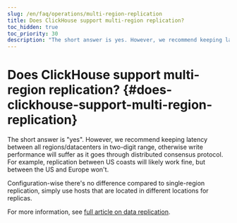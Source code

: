 ```yaml
---
slug: /en/faq/operations/multi-region-replication
title: Does ClickHouse support multi-region replication?
toc_hidden: true
toc_priority: 30
description: "The short answer is yes. However, we recommend keeping latency between all regions/datacenters in two-digit range, otherwise write performance will suffer as it goes through distributed consensus protocol."
---
```


# Does ClickHouse support multi-region replication? {#does-clickhouse-support-multi-region-replication}

The short answer is "yes". However, we recommend keeping latency between all regions/datacenters in two-digit range, otherwise write performance will suffer as it goes through distributed consensus protocol. For example, replication between US coasts will likely work fine, but between the US and Europe won't.

Configuration-wise there's no difference compared to single-region replication, simply use hosts that are located in different locations for replicas.

For more information, see [full article on data replication](https://clickhouse.com/docs/en/engines/table-engines/mergetree-family/replication).
